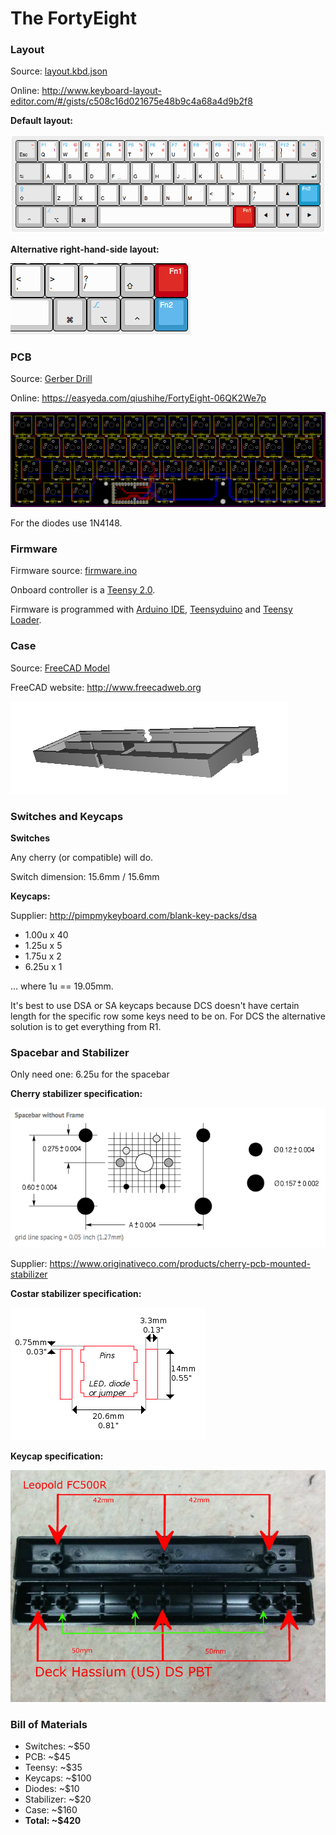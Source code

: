 # The FortyEight

### Layout

Source: [layout.kbd.json](layout/default.kbd.json)

Online: http://www.keyboard-layout-editor.com/#/gists/c508c16d021675e48b9c4a68a4d9b2f8

**Default layout:**

![](img/layout-default.png)

**Alternative right-hand-side layout:**

![](img/layout-alt-rhs.png)

### PCB

Source: [Gerber Drill](Gerber_Drill)

Online: https://easyeda.com/qiushihe/FortyEight-06QK2We7p

![](img/pcb.png)

For the diodes use 1N4148.

### Firmware

Firmware source: [firmware.ino](firmware/firmware.ino)

Onboard controller is a [Teensy 2.0](https://www.pjrc.com/store/teensy.html).

Firmware is programmed with [Arduino IDE](https://www.arduino.cc/en/Main/Software),
[Teensyduino](https://www.pjrc.com/teensy/teensyduino.html) and
[Teensy Loader](https://www.pjrc.com/teensy/loader.html).

### Case

Source: [FreeCAD Model](case)

FreeCAD website: http://www.freecadweb.org

![](img/case.png)

### Switches and Keycaps

**Switches**

Any cherry (or compatible) will do.

Switch dimension: 15.6mm / 15.6mm

**Keycaps:**

Supplier: http://pimpmykeyboard.com/blank-key-packs/dsa

* 1.00u x 40
* 1.25u x 5
* 1.75u x 2
* 6.25u x 1

... where 1u == 19.05mm.

It's best to use DSA or SA keycaps because DCS doesn't have certain length for the specific
row some keys need to be on. For DCS the alternative solution is to get everything from R1.

### Spacebar and Stabilizer

Only need one: 6.25u for the spacebar

**Cherry stabilizer specification:**

![](img/spacebar-cherry.png)

Supplier: https://www.originativeco.com/products/cherry-pcb-mounted-stabilizer

**Costar stabilizer specification:**

![](img/spacebar-costar.png)

**Keycap specification:**

![](img/spacebar-keycap.jpg)

### Bill of Materials

* Switches: ~$50
* PCB: ~$45
* Teensy: ~$35
* Keycaps: ~$100
* Diodes: ~$10
* Stabilizer: ~$20
* Case: ~$160
* **Total: ~$420**
